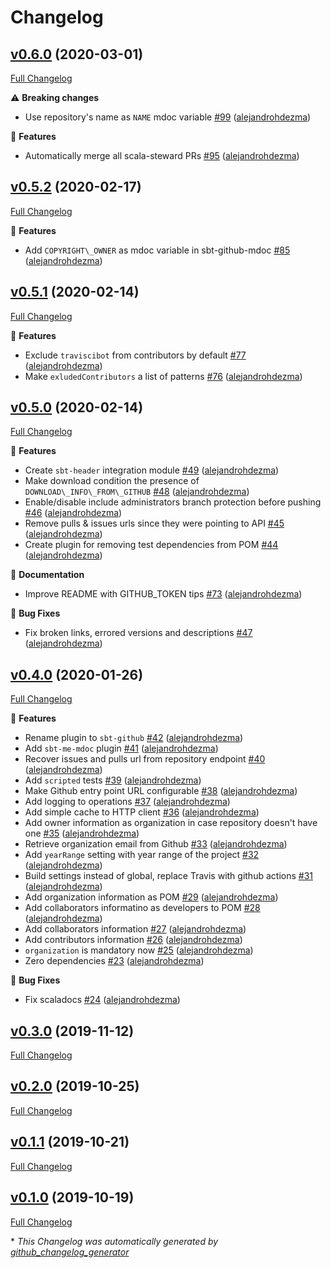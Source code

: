 # Changelog

## [v0.6.0](https://github.com/alejandrohdezma/sbt-github/tree/v0.6.0) (2020-03-01)

[Full Changelog](https://github.com/alejandrohdezma/sbt-github/compare/v0.5.2...v0.6.0)

⚠️ **Breaking changes**

- Use repository's name as `NAME` mdoc variable [\#99](https://github.com/alejandrohdezma/sbt-github/pull/99) ([alejandrohdezma](https://github.com/alejandrohdezma))

🚀 **Features**

- Automatically merge all scala-steward PRs [\#95](https://github.com/alejandrohdezma/sbt-github/pull/95) ([alejandrohdezma](https://github.com/alejandrohdezma))

## [v0.5.2](https://github.com/alejandrohdezma/sbt-github/tree/v0.5.2) (2020-02-17)

[Full Changelog](https://github.com/alejandrohdezma/sbt-github/compare/v0.5.1...v0.5.2)

🚀 **Features**

- Add `COPYRIGHT\_OWNER` as mdoc variable in sbt-github-mdoc [\#85](https://github.com/alejandrohdezma/sbt-github/pull/85) ([alejandrohdezma](https://github.com/alejandrohdezma))

## [v0.5.1](https://github.com/alejandrohdezma/sbt-github/tree/v0.5.1) (2020-02-14)

[Full Changelog](https://github.com/alejandrohdezma/sbt-github/compare/v0.5.0...v0.5.1)

🚀 **Features**

- Exclude `traviscibot` from contributors by default [\#77](https://github.com/alejandrohdezma/sbt-github/pull/77) ([alejandrohdezma](https://github.com/alejandrohdezma))
- Make `exludedContributors` a list of patterns [\#76](https://github.com/alejandrohdezma/sbt-github/pull/76) ([alejandrohdezma](https://github.com/alejandrohdezma))

## [v0.5.0](https://github.com/alejandrohdezma/sbt-github/tree/v0.5.0) (2020-02-14)

[Full Changelog](https://github.com/alejandrohdezma/sbt-github/compare/v0.4.0...v0.5.0)

🚀 **Features**

- Create `sbt-header` integration module [\#49](https://github.com/alejandrohdezma/sbt-github/pull/49) ([alejandrohdezma](https://github.com/alejandrohdezma))
- Make download condition the presence of `DOWNLOAD\_INFO\_FROM\_GITHUB` [\#48](https://github.com/alejandrohdezma/sbt-github/pull/48) ([alejandrohdezma](https://github.com/alejandrohdezma))
- Enable/disable include administrators branch protection before pushing [\#46](https://github.com/alejandrohdezma/sbt-github/pull/46) ([alejandrohdezma](https://github.com/alejandrohdezma))
- Remove pulls & issues urls since they were pointing to API [\#45](https://github.com/alejandrohdezma/sbt-github/pull/45) ([alejandrohdezma](https://github.com/alejandrohdezma))
- Create plugin for removing test dependencies from POM [\#44](https://github.com/alejandrohdezma/sbt-github/pull/44) ([alejandrohdezma](https://github.com/alejandrohdezma))

📘 **Documentation**

- Improve README with GITHUB\_TOKEN tips [\#73](https://github.com/alejandrohdezma/sbt-github/pull/73) ([alejandrohdezma](https://github.com/alejandrohdezma))

🐛 **Bug Fixes**

- Fix broken links, errored versions and descriptions [\#47](https://github.com/alejandrohdezma/sbt-github/pull/47) ([alejandrohdezma](https://github.com/alejandrohdezma))

## [v0.4.0](https://github.com/alejandrohdezma/sbt-github/tree/v0.4.0) (2020-01-26)

[Full Changelog](https://github.com/alejandrohdezma/sbt-github/compare/v0.3.0...v0.4.0)

🚀 **Features**

- Rename plugin to `sbt-github` [\#42](https://github.com/alejandrohdezma/sbt-github/pull/42) ([alejandrohdezma](https://github.com/alejandrohdezma))
- Add `sbt-me-mdoc` plugin [\#41](https://github.com/alejandrohdezma/sbt-github/pull/41) ([alejandrohdezma](https://github.com/alejandrohdezma))
- Recover issues and pulls url from repository endpoint [\#40](https://github.com/alejandrohdezma/sbt-github/pull/40) ([alejandrohdezma](https://github.com/alejandrohdezma))
- Add `scripted` tests [\#39](https://github.com/alejandrohdezma/sbt-github/pull/39) ([alejandrohdezma](https://github.com/alejandrohdezma))
- Make Github entry point URL configurable [\#38](https://github.com/alejandrohdezma/sbt-github/pull/38) ([alejandrohdezma](https://github.com/alejandrohdezma))
- Add logging to operations [\#37](https://github.com/alejandrohdezma/sbt-github/pull/37) ([alejandrohdezma](https://github.com/alejandrohdezma))
- Add simple cache to HTTP client [\#36](https://github.com/alejandrohdezma/sbt-github/pull/36) ([alejandrohdezma](https://github.com/alejandrohdezma))
- Add owner information as organization in case repository doesn't have one [\#35](https://github.com/alejandrohdezma/sbt-github/pull/35) ([alejandrohdezma](https://github.com/alejandrohdezma))
- Retrieve organization email from Github [\#33](https://github.com/alejandrohdezma/sbt-github/pull/33) ([alejandrohdezma](https://github.com/alejandrohdezma))
- Add `yearRange` setting with year range of the project [\#32](https://github.com/alejandrohdezma/sbt-github/pull/32) ([alejandrohdezma](https://github.com/alejandrohdezma))
- Build settings instead of global, replace Travis with github actions [\#31](https://github.com/alejandrohdezma/sbt-github/pull/31) ([alejandrohdezma](https://github.com/alejandrohdezma))
- Add organization information as POM [\#29](https://github.com/alejandrohdezma/sbt-github/pull/29) ([alejandrohdezma](https://github.com/alejandrohdezma))
- Add collaborators informatino as developers to POM [\#28](https://github.com/alejandrohdezma/sbt-github/pull/28) ([alejandrohdezma](https://github.com/alejandrohdezma))
- Add collaborators information [\#27](https://github.com/alejandrohdezma/sbt-github/pull/27) ([alejandrohdezma](https://github.com/alejandrohdezma))
- Add contributors information [\#26](https://github.com/alejandrohdezma/sbt-github/pull/26) ([alejandrohdezma](https://github.com/alejandrohdezma))
- `organization` is mandatory now [\#25](https://github.com/alejandrohdezma/sbt-github/pull/25) ([alejandrohdezma](https://github.com/alejandrohdezma))
- Zero dependencies [\#23](https://github.com/alejandrohdezma/sbt-github/pull/23) ([alejandrohdezma](https://github.com/alejandrohdezma))

🐛 **Bug Fixes**

- Fix scaladocs [\#24](https://github.com/alejandrohdezma/sbt-github/pull/24) ([alejandrohdezma](https://github.com/alejandrohdezma))

## [v0.3.0](https://github.com/alejandrohdezma/sbt-github/tree/v0.3.0) (2019-11-12)

[Full Changelog](https://github.com/alejandrohdezma/sbt-github/compare/v0.2.0...v0.3.0)

## [v0.2.0](https://github.com/alejandrohdezma/sbt-github/tree/v0.2.0) (2019-10-25)

[Full Changelog](https://github.com/alejandrohdezma/sbt-github/compare/v0.1.1...v0.2.0)

## [v0.1.1](https://github.com/alejandrohdezma/sbt-github/tree/v0.1.1) (2019-10-21)

[Full Changelog](https://github.com/alejandrohdezma/sbt-github/compare/v0.1.0...v0.1.1)

## [v0.1.0](https://github.com/alejandrohdezma/sbt-github/tree/v0.1.0) (2019-10-19)

[Full Changelog](https://github.com/alejandrohdezma/sbt-github/compare/f5fed13d09119eb8f3c421baef3226c386f65faa...v0.1.0)



\* *This Changelog was automatically generated by [github_changelog_generator](https://github.com/github-changelog-generator/github-changelog-generator)*

